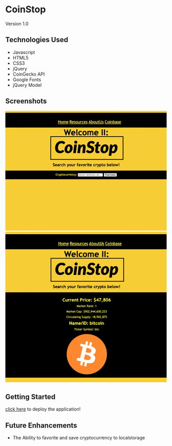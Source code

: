 # CoinStop

Version 1.0

## Technologies Used
* Javascript
* HTML5
* CSS3
* jQuery
* CoinGecko API
* Google Fonts
* jQuery Model


## Screenshots 
![Pre-Search](/ScreenShot.png)
![Post-Search](/ScreenShot2.png)

 ## Getting Started
 [click here](https://coinstop2.netlify.app/) to deploy the application!

 ## Future Enhancements
 * The Ability to favorite and save cryptocurrency to localstorage
